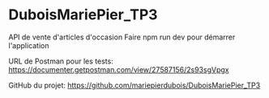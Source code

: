 # DuboisMariePier_TP3
 API de vente d'articles d'occasion
 Faire npm run dev pour démarrer l'application

URL de Postman pour les tests:
https://documenter.getpostman.com/view/27587156/2s93sgVpgx

GitHub du projet:
https://github.com/mariepierdubois/DuboisMariePier_TP3
